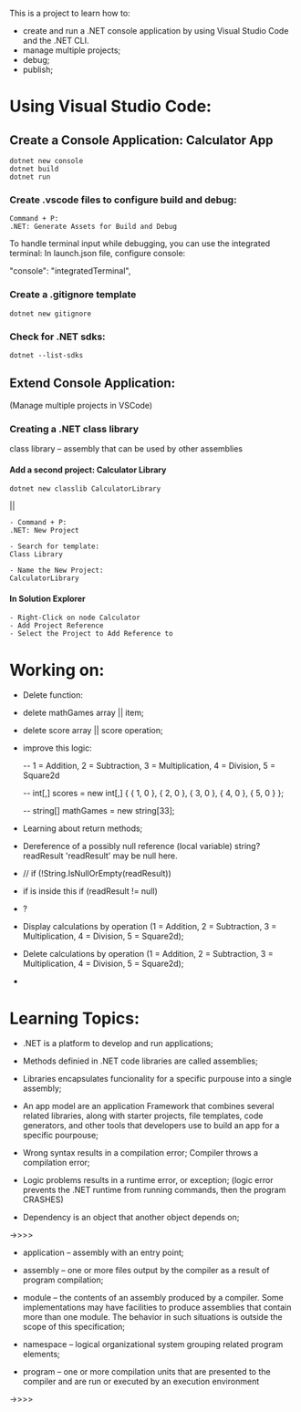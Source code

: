 This is a project to learn how to:

- create and run a .NET console application by using Visual Studio Code and the .NET CLI.
- manage multiple projects;
- debug;
- publish;

# Using Visual Studio Code:

## Create a Console Application: Calculator App

```
dotnet new console
dotnet build
dotnet run
```

### Create .vscode files to configure build and debug:

```
Command + P:
.NET: Generate Assets for Build and Debug
```

To handle terminal input while debugging, you can use the integrated terminal:
In launch.json file, configure console:

"console": "integratedTerminal",

### Create a .gitignore template

```
dotnet new gitignore
```

### Check for .NET sdks:

```
dotnet --list-sdks
```

## Extend Console Application:

(Manage multiple projects in VSCode)

### Creating a .NET class library

class library – assembly that can be used by other assemblies

#### Add a second project: Calculator Library

```
dotnet new classlib CalculatorLibrary
```

||

```
- Command + P:
.NET: New Project

- Search for template:
Class Library

- Name the New Project:
CalculatorLibrary
```

#### In Solution Explorer

```
- Right-Click on node Calculator
- Add Project Reference
- Select the Project to Add Reference to
```

# Working on:

- Delete function:
- delete mathGames array || item;
- delete score array || score operation;
- improve this logic:

  -- 1 = Addition, 2 = Subtraction, 3 = Multiplication, 4 = Division, 5 = Square2d

  -- int[,] scores = new int[,] { { 1, 0 }, { 2, 0 }, { 3, 0 }, { 4, 0 }, { 5, 0 } };

  -- string[] mathGames = new string[33];

- Learning about return methods;

- Dereference of a possibly null reference
  (local variable) string? readResult
  'readResult' may be null here.

- // if (!String.IsNullOrEmpty(readResult))

- if is inside this if (readResult != null)

- ?

- Display calculations by operation (1 = Addition, 2 = Subtraction, 3 = Multiplication, 4 = Division, 5 = Square2d);
- Delete calculations by operation (1 = Addition, 2 = Subtraction, 3 = Multiplication, 4 = Division, 5 = Square2d);
- 

# Learning Topics:

- .NET is a platform to develop and run applications;

- Methods definied in .NET code libraries are called assemblies;

- Libraries encapsulates funcionality for a specific purpouse into a single assembly;

- An app model are an application Framework that combines several related libraries, along with starter projects, file templates, code generators, and other tools that developers use to build an app for a specific pourpouse;

- Wrong syntax results in a compilation error;
  Compiler throws a compilation error;

- Logic problems results in a runtime error, or exception;
  (logic error prevents the .NET runtime from running commands, then the program CRASHES)

- Dependency is an object that another object depends on;

->>>>

- application – assembly with an entry point;

- assembly – one or more files output by the compiler as a result of program compilation;

- module – the contents of an assembly produced by a compiler. Some implementations may have facilities to produce assemblies that contain more than one module. The behavior in such situations is outside the scope of this specification;

- namespace – logical organizational system grouping related program elements;

- program – one or more compilation units that are presented to the compiler and are run or executed by an execution environment

->>>>

<!--

set up a .NET project to work with dependencies

- dotnet list package

- dotnet list package --include-transitive

Creating a solution;
dotnet new sln; -->
<!-- Create a functionality that will count the amount of times the calculator was used.

Store a list with the latest calculations. And give the users the ability to delete that list.

Allow the users to use the results in the list above to perform new calculations.

Add extra calculations: Square Root, Taking the Power, 10x, Trigonometry functions. -->
